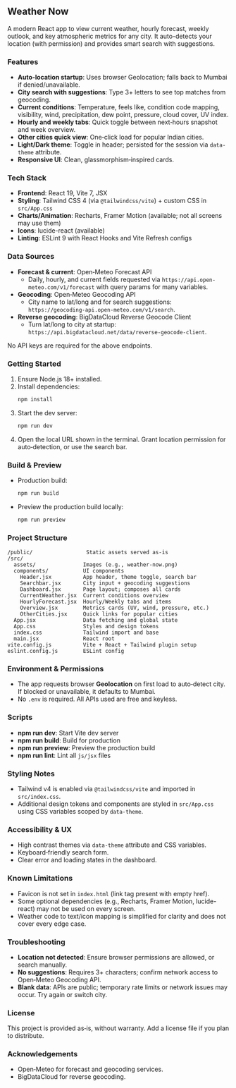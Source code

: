 ## Weather Now

A modern React app to view current weather, hourly forecast, weekly outlook, and key atmospheric metrics for any city. It auto-detects your location (with permission) and provides smart search with suggestions.

### Features
- **Auto‑location startup**: Uses browser Geolocation; falls back to Mumbai if denied/unavailable.
- **City search with suggestions**: Type 3+ letters to see top matches from geocoding.
- **Current conditions**: Temperature, feels like, condition code mapping, visibility, wind, precipitation, dew point, pressure, cloud cover, UV index.
- **Hourly and weekly tabs**: Quick toggle between next‑hours snapshot and week overview.
- **Other cities quick view**: One‑click load for popular Indian cities.
- **Light/Dark theme**: Toggle in header; persisted for the session via `data-theme` attribute.
- **Responsive UI**: Clean, glassmorphism‑inspired cards.

### Tech Stack
- **Frontend**: React 19, Vite 7, JSX
- **Styling**: Tailwind CSS 4 (via `@tailwindcss/vite`) + custom CSS in `src/App.css`
- **Charts/Animation**: Recharts, Framer Motion (available; not all screens may use them)
- **Icons**: lucide-react (available)
- **Linting**: ESLint 9 with React Hooks and Vite Refresh configs

### Data Sources
- **Forecast & current**: Open‑Meteo Forecast API
  - Daily, hourly, and current fields requested via `https://api.open-meteo.com/v1/forecast` with query params for many variables.
- **Geocoding**: Open‑Meteo Geocoding API
  - City name to lat/long and for search suggestions: `https://geocoding-api.open-meteo.com/v1/search`.
- **Reverse geocoding**: BigDataCloud Reverse Geocode Client
  - Turn lat/long to city at startup: `https://api.bigdatacloud.net/data/reverse-geocode-client`.

No API keys are required for the above endpoints.

### Getting Started
1. Ensure Node.js 18+ installed.
2. Install dependencies:
   ```bash
   npm install
   ```
3. Start the dev server:
   ```bash
   npm run dev
   ```
4. Open the local URL shown in the terminal. Grant location permission for auto‑detection, or use the search bar.

### Build & Preview
- Production build:
  ```bash
  npm run build
  ```
- Preview the production build locally:
  ```bash
  npm run preview
  ```

### Project Structure
```text
/public/                 Static assets served as-is
/src/
  assets/               Images (e.g., weather-now.png)
  components/           UI components
    Header.jsx          App header, theme toggle, search bar
    Searchbar.jsx       City input + geocoding suggestions
    Dashboard.jsx       Page layout; composes all cards
    CurrentWeather.jsx  Current conditions overview
    HourlyForecast.jsx  Hourly/Weekly tabs and items
    Overview.jsx        Metrics cards (UV, wind, pressure, etc.)
    OtherCities.jsx     Quick links for popular cities
  App.jsx               Data fetching and global state
  App.css               Styles and design tokens
  index.css             Tailwind import and base
  main.jsx              React root
vite.config.js          Vite + React + Tailwind plugin setup
eslint.config.js        ESLint config
```

### Environment & Permissions
- The app requests browser **Geolocation** on first load to auto‑detect city. If blocked or unavailable, it defaults to Mumbai.
- No `.env` is required. All APIs used are free and keyless.

### Scripts
- **npm run dev**: Start Vite dev server
- **npm run build**: Build for production
- **npm run preview**: Preview the production build
- **npm run lint**: Lint all `js/jsx` files

### Styling Notes
- Tailwind v4 is enabled via `@tailwindcss/vite` and imported in `src/index.css`.
- Additional design tokens and components are styled in `src/App.css` using CSS variables scoped by `data-theme`.

### Accessibility & UX
- High contrast themes via `data-theme` attribute and CSS variables.
- Keyboard‑friendly search form.
- Clear error and loading states in the dashboard.

### Known Limitations
- Favicon is not set in `index.html` (link tag present with empty href).
- Some optional dependencies (e.g., Recharts, Framer Motion, lucide-react) may not be used on every screen.
- Weather code to text/icon mapping is simplified for clarity and does not cover every edge case.

### Troubleshooting
- **Location not detected**: Ensure browser permissions are allowed, or search manually.
- **No suggestions**: Requires 3+ characters; confirm network access to Open‑Meteo Geocoding API.
- **Blank data**: APIs are public; temporary rate limits or network issues may occur. Try again or switch city.

### License
This project is provided as‑is, without warranty. Add a license file if you plan to distribute.

### Acknowledgements
- Open‑Meteo for forecast and geocoding services.
- BigDataCloud for reverse geocoding.

